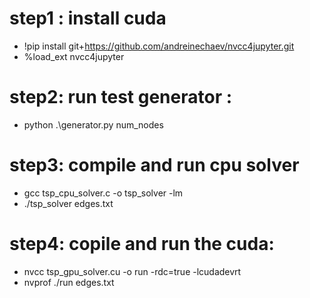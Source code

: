 # step1 : install cuda

- !pip install git+https://github.com/andreinechaev/nvcc4jupyter.git
- %load_ext nvcc4jupyter

# step2: run test generator :

- python .\generator.py num_nodes

# step3: compile and run cpu solver

- gcc tsp_cpu_solver.c -o tsp_solver -lm
- ./tsp_solver edges.txt

# step4: copile and run the cuda:

- nvcc tsp_gpu_solver.cu -o run -rdc=true -lcudadevrt
- nvprof ./run edges.txt
